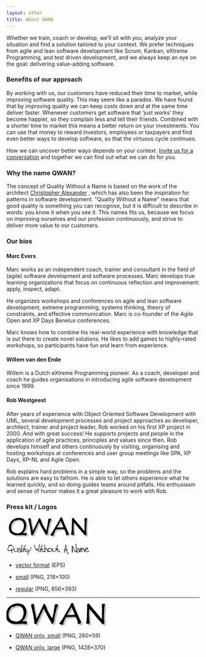 ```yaml
---
layout: other
title: About QWAN
---
```

Whether we train, coach or develop, we’ll sit with you, analyze your situation and find a solution tailored to your context. We prefer techniques from agile and lean software development like Scrum, Kanban, eXtreme Programming, and test driven development, and we always keep an eye on the goal: delivering value-adding software.

### Benefits of our approach

By working with us, our customers have reduced their time to market, while improving software quality. 
This may seem like a paradox. We have found that by improving quality we can keep costs down and at the same time deliver faster. 
Whenever customers get software that ‘just works’ they become happier, so they complain less and tell their friends. 
Combined with a shorter time to market this means a better return on your investments. 
You can use that money to reward investors, employees or taxpayers and find even better ways to develop software, so that the virtuous cycle continues.

How we can uncover better ways depends on your context. 
[Invite us for a conversation](/#contact)
and together we can find out what we can do for you.

### Why the name QWAN?

The concept of Quality Without a Name is based on the work of the architect 
[Christopher Alexander](http://www.patternlanguage.com)
, which has also been the inspiration for patterns in software development. 
"Quality Without a Name" means that good quality is something you can recognise, but it is difficult to describe in words: you know it when you see it. 
This names fits us, because we focus on improving ourselves and our profession continuously, and strive to deliver more value to our customers.

### Our bios

#### Marc Evers

Marc works as an independent coach, trainer and consultant in the field of (agile) software development and software processes. Marc develops true learning organizations that focus on continuous reflection and improvement: apply, inspect, adapt.

He organizes workshops and conferences on agile and lean software development, extreme programming, systems thinking, theory of constraints, and effective communication. Marc is co-founder of the Agile Open and XP Days Benelux conferences.

Marc knows how to combine his real-world experience with knowledge that is out there to create novel solutions. He likes to add games to highly-rated workshops, so participants have fun and learn from experience.

#### Willem van den Ende

Willem is a Dutch eXtreme Programming pioneer. As a coach, developer and coach he guides organisations in introducing agile software development since 1999.

#### Rob Westgeest

After years of experience with Object Oriented Software Development with UML, several development processes and project approaches as developer, architect, trainer and project leader, Rob worked on his first XP project in 2000. And with great success! He supports projects and people in the application of agile practices, principles and values since then. Rob develops himself and others continuously by visiting, organising and hosting workshops at conferences and user group meetings like SPA, XP Days, XP-NL and Agile Open.

Rob explains hard problems in a simple way, so the problems and the solutions are easy to fathom. He is able to let others experience what he learned quickly, and so doing guides teams around pitfalls. His enthusiasm and sense of humor makes it a great pleasure to work with Rob.

### Press kit / Logos

![qwan logo](/images/logos/qwan_logo_small.png)

* [vector format](/images/logos/logo.eps) (EPS)

* [small](/images/logos/qwan_logo_small.png) (PNG, 218×100)

* [regular](/images/logos/qwan_logo_transparant.png) (PNG, 856×393)

---

![qwan logo](/images/logos/qwan_only_logo.png)

* [QWAN only, small](/images/logos/qwan_only_logo.png) (PNG, 260×59)

* [QWAN only, large](/images/logos/qwan_only_logo_large.png) (PNG, 1428×370)

